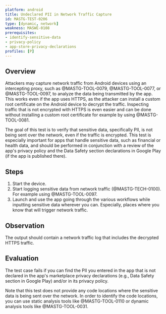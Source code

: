 ```yaml
---
platform: android
title: Undeclared PII in Network Traffic Capture
id: MASTG-TEST-0206
type: [dynamic, network]
weakness: MASWE-0108
prerequisites:
- identify-sensitive-data
- privacy-policy
- app-store-privacy-declarations
profiles: [P]
---
```


## Overview

Attackers may capture network traffic from Android devices using an intercepting proxy, such as @MASTG-TOOL-0079, @MASTG-TOOL-0077, or @MASTG-TOOL-0097, to analyze the data being transmitted by the app. This works even if the app uses HTTPS, as the attacker can install a custom root certificate on the Android device to decrypt the traffic. Inspecting traffic that is not encrypted with HTTPS is even easier and can be done without installing a custom root certificate for example by using @MASTG-TOOL-0081.

The goal of this test is to verify that sensitive data, specifically PII, is not being sent over the network, even if the traffic is encrypted. This test is especially important for apps that handle sensitive data, such as financial or health data, and should be performed in conjunction with a review of the app's privacy policy and the Data Safety section declarations in Google Play (if the app is published there).

## Steps

1. Start the device.
2. Start logging sensitive data from network traffic (@MASTG-TECH-0100). For example using @MASTG-TOOL-0097.
3. Launch and use the app going through the various workflows while inputting sensitive data wherever you can. Especially, places where you know that will trigger network traffic.

## Observation

The output should contain a network traffic log that includes the decrypted HTTPS traffic.

## Evaluation

The test case fails if you can find the PII you entered in the app that is not declared in the app's marketplace privacy declarations (e.g., Data Safety section in Google Play) and/or in its privacy policy.

Note that this test does not provide any code locations where the sensitive data is being sent over the network. In order to identify the code locations, you can use static analysis tools like @MASTG-TOOL-0110 or dynamic analysis tools like @MASTG-TOOL-0031.

